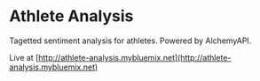# Athlete Analysis

Tagetted sentiment analysis for athletes. Powered by AlchemyAPI.

Live at [http://athlete-analysis.mybluemix.net](http://athlete-analysis.mybluemix.net)

